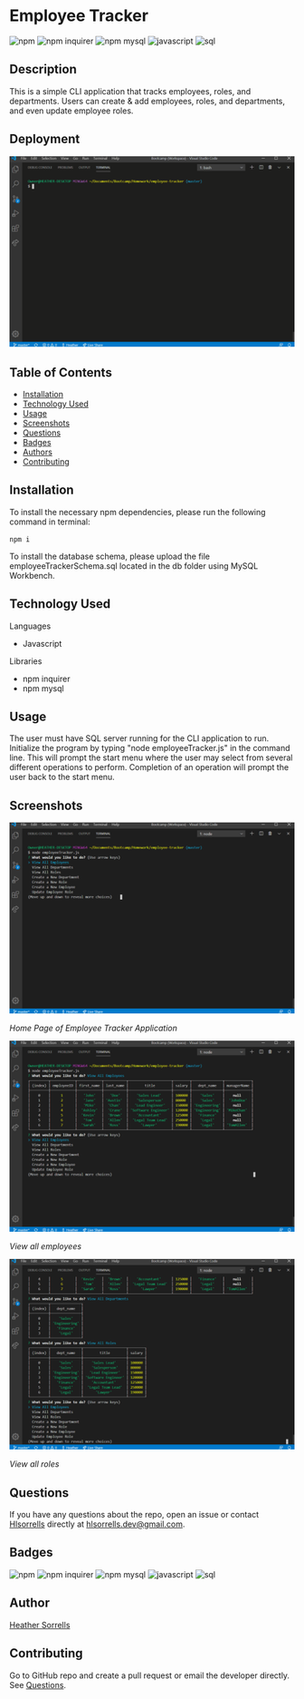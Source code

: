 # Employee Tracker
![npm](https://img.shields.io/npm/v/inquirer?style=plastic)
![npm inquirer](https://img.shields.io/badge/npm-inquirer-blue)
![npm mysql](https://img.shields.io/badge/npm-mysql-blue)
![javascript](https://img.shields.io/badge/language-JavaScript-blue)
![sql](https://img.shields.io/badge/language-SQL-blue)


## Description
This is a simple CLI application that tracks employees, roles, and departments. Users can create & add employees, roles, and departments, and even update employee roles.


## Deployment

![](assets/images/employeeTracker.gif)


## Table of Contents

* [Installation](#installation)
* [Technology Used](#technology-used)
* [Usage](#usage)
* [Screenshots](#screenshots)
* [Questions](#questions)
* [Badges](#badges)
* [Authors](#author)
* [Contributing](#contributing)


## Installation
To install the necessary npm dependencies, please run the following command in terminal:
  
```
npm i
```

To install the database schema, please upload the file employeeTrackerSchema.sql located in the db folder using MySQL Workbench.


## Technology Used

Languages
- Javascript

Libraries
- npm inquirer
- npm mysql


## Usage
The user must have SQL server running for the CLI application to run. Initialize the program by typing "node employeeTracker.js" in the command line. This will prompt the start menu where the user may select from several different operations to perform. Completion of an operation will prompt the user back to the start menu.


## Screenshots

![Home Page](assets/images/homePage.png)

*Home Page of Employee Tracker Application*

![View All Employee](assets/images/viewEmployees.png)

*View all employees*

![View All Roles](assets/images/viewRoles.png)

*View all roles*


## Questions
If you have any questions about the repo, open an issue or contact [Hlsorrells](github.com/Hlsorrells) directly at [hlsorrells.dev@gmail.com](mailto:hlsorrells.dev@gmail.com).


## Badges

![npm](https://img.shields.io/npm/v/inquirer?style=flat)
![npm inquirer](https://img.shields.io/badge/npm-inquirer-blue)
![npm mysql](https://img.shields.io/badge/npm-mysql-blue)
![javascript](https://img.shields.io/badge/language-JavaScript-blue)
![sql](https://img.shields.io/badge/language-SQL-blue)


## Author

[Heather Sorrells](mailto:hlsorrells.dev@gmail.com)


## Contributing
Go to GitHub repo and create a pull request or email the developer directly. See [Questions](#questions).


